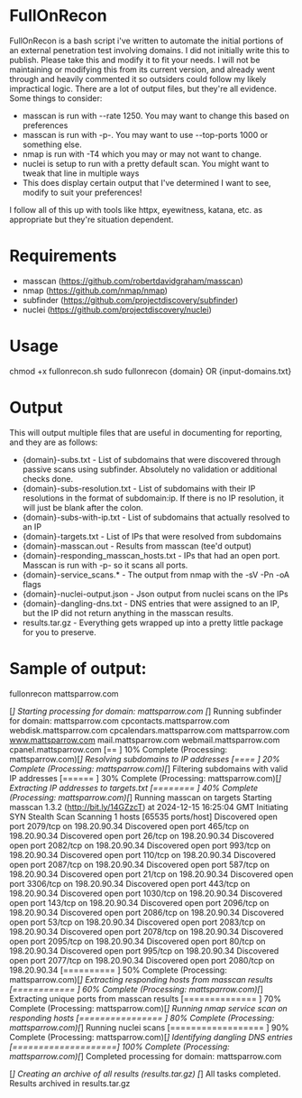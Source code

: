 # FullOnRecon
FullOnRecon is a bash script i've written to automate the initial portions of an external penetration test involving domains.  I did not initially write this to publish.  Please take this and modify it to fit your needs.  I will not be maintaining or modifying this from its current version, and already went through and heavily commented it so outsiders could follow my likely impractical logic.  There are a lot of output files, but they're all evidence.  Some things to consider:

* masscan is run with --rate 1250.  You may want to change this based on preferences
* masscan is run with -p-.  You may want to use --top-ports 1000 or something else.
* nmap is run with -T4 which you may or may not want to change.
* nuclei is setup to run with a pretty default scan.  You might want to tweak that line in multiple ways
* This does display certain output that I've determined I want to see, modify to suit your preferences!

I follow all of this up with tools like httpx, eyewitness, katana, etc. as appropriate but they're situation dependent.

# Requirements
* masscan (https://github.com/robertdavidgraham/masscan)
* nmap (https://github.com/nmap/nmap)
* subfinder (https://github.com/projectdiscovery/subfinder)
* nuclei (https://github.com/projectdiscovery/nuclei)

# Usage
chmod +x fullonrecon.sh
sudo fullonrecon {domain} OR {input-domains.txt}

# Output
This will output multiple files that are useful in documenting for reporting, and they are as follows:
* {domain}-subs.txt - List of subdomains that were discovered through passive scans using subfinder.  Absolutely no validation or additional checks done.
* {domain}-subs-resolution.txt - List of subdomains with their IP resolutions in the format of subdomain:ip.  If there is no IP resolution, it will just be blank after the colon.
* {domain}-subs-with-ip.txt - List of subdomains that actually resolved to an IP
* {domain}-targets.txt - List of IPs that were resolved from subdomains
* {domain}-masscan.out - Results from masscan (tee'd output)
* {domain}-responding_masscan_hosts.txt - IPs that had an open port.  Masscan is run with -p- so it scans all ports.
* {domain}-service_scans.* - The output from nmap with the -sV -Pn -oA flags
* {domain}-nuclei-output.json - Json output from nuclei scans on the IPs
* {domain}-dangling-dns.txt - DNS entries that were assigned to an IP, but the IP did not return anything in the masscan results.
* results.tar.gz - Everything gets wrapped up into a pretty little package for you to preserve.

# Sample of output:

fullonrecon mattsparrow.com

[*] Starting processing for domain: mattsparrow.com
[*] Running subfinder for domain: mattsparrow.com
cpcontacts.mattsparrow.com
webdisk.mattsparrow.com
cpcalendars.mattsparrow.com
mattsparrow.com
www.mattsparrow.com
mail.mattsparrow.com
webmail.mattsparrow.com
cpanel.mattsparrow.com
[==                  ]  10% Complete (Processing: mattsparrow.com)[*] Resolving subdomains to IP addresses
[====                ]  20% Complete (Processing: mattsparrow.com)[*] Filtering subdomains with valid IP addresses
[======              ]  30% Complete (Processing: mattsparrow.com)[*] Extracting IP addresses to targets.txt
[========            ]  40% Complete (Processing: mattsparrow.com)[*] Running masscan on targets
Starting masscan 1.3.2 (http://bit.ly/14GZzcT) at 2024-12-15 16:25:04 GMT
Initiating SYN Stealth Scan
Scanning 1 hosts [65535 ports/host]
Discovered open port 2079/tcp on 198.20.90.34
Discovered open port 465/tcp on 198.20.90.34
Discovered open port 26/tcp on 198.20.90.34
Discovered open port 2082/tcp on 198.20.90.34
Discovered open port 993/tcp on 198.20.90.34
Discovered open port 110/tcp on 198.20.90.34
Discovered open port 2087/tcp on 198.20.90.34
Discovered open port 587/tcp on 198.20.90.34
Discovered open port 21/tcp on 198.20.90.34
Discovered open port 3306/tcp on 198.20.90.34
Discovered open port 443/tcp on 198.20.90.34
Discovered open port 1030/tcp on 198.20.90.34
Discovered open port 143/tcp on 198.20.90.34
Discovered open port 2096/tcp on 198.20.90.34
Discovered open port 2086/tcp on 198.20.90.34
Discovered open port 53/tcp on 198.20.90.34
Discovered open port 2083/tcp on 198.20.90.34
Discovered open port 2078/tcp on 198.20.90.34
Discovered open port 2095/tcp on 198.20.90.34
Discovered open port 80/tcp on 198.20.90.34
Discovered open port 995/tcp on 198.20.90.34
Discovered open port 2077/tcp on 198.20.90.34
Discovered open port 2080/tcp on 198.20.90.34
[==========          ]  50% Complete (Processing: mattsparrow.com)[*] Extracting responding hosts from masscan results
[============        ]  60% Complete (Processing: mattsparrow.com)[*] Extracting unique ports from masscan results
[==============      ]  70% Complete (Processing: mattsparrow.com)[*] Running nmap service scan on responding hosts
[================    ]  80% Complete (Processing: mattsparrow.com)[*] Running nuclei scans
[==================  ]  90% Complete (Processing: mattsparrow.com)[*] Identifying dangling DNS entries
[====================] 100% Complete (Processing: mattsparrow.com)[*] Completed processing for domain: mattsparrow.com

[*] Creating an archive of all results (results.tar.gz)
[*] All tasks completed. Results archived in results.tar.gz
